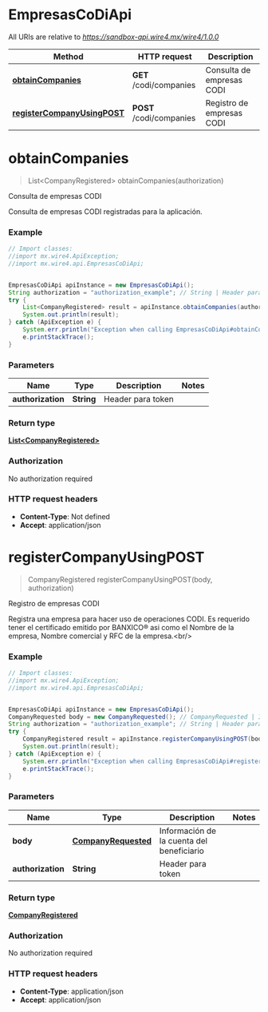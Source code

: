 # EmpresasCoDiApi

All URIs are relative to *https://sandbox-api.wire4.mx/wire4/1.0.0*

Method | HTTP request | Description
------------- | ------------- | -------------
[**obtainCompanies**](EmpresasCoDiApi.md#obtainCompanies) | **GET** /codi/companies | Consulta de empresas CODI
[**registerCompanyUsingPOST**](EmpresasCoDiApi.md#registerCompanyUsingPOST) | **POST** /codi/companies | Registro de empresas CODI

<a name="obtainCompanies"></a>
# **obtainCompanies**
> List&lt;CompanyRegistered&gt; obtainCompanies(authorization)

Consulta de empresas CODI

Consulta de empresas CODI registradas para la aplicación.

### Example
```java
// Import classes:
//import mx.wire4.ApiException;
//import mx.wire4.api.EmpresasCoDiApi;


EmpresasCoDiApi apiInstance = new EmpresasCoDiApi();
String authorization = "authorization_example"; // String | Header para token
try {
    List<CompanyRegistered> result = apiInstance.obtainCompanies(authorization);
    System.out.println(result);
} catch (ApiException e) {
    System.err.println("Exception when calling EmpresasCoDiApi#obtainCompanies");
    e.printStackTrace();
}
```

### Parameters

Name | Type | Description  | Notes
------------- | ------------- | ------------- | -------------
 **authorization** | **String**| Header para token |

### Return type

[**List&lt;CompanyRegistered&gt;**](CompanyRegistered.md)

### Authorization

No authorization required

### HTTP request headers

 - **Content-Type**: Not defined
 - **Accept**: application/json

<a name="registerCompanyUsingPOST"></a>
# **registerCompanyUsingPOST**
> CompanyRegistered registerCompanyUsingPOST(body, authorization)

Registro de empresas CODI

Registra una empresa para hacer uso de operaciones CODI. Es requerido tener el certificado emitido por BANXICO® asi como el Nombre de la empresa, Nombre comercial y RFC de la empresa.&lt;br/&gt;

### Example
```java
// Import classes:
//import mx.wire4.ApiException;
//import mx.wire4.api.EmpresasCoDiApi;


EmpresasCoDiApi apiInstance = new EmpresasCoDiApi();
CompanyRequested body = new CompanyRequested(); // CompanyRequested | Información de la cuenta del beneficiario
String authorization = "authorization_example"; // String | Header para token
try {
    CompanyRegistered result = apiInstance.registerCompanyUsingPOST(body, authorization);
    System.out.println(result);
} catch (ApiException e) {
    System.err.println("Exception when calling EmpresasCoDiApi#registerCompanyUsingPOST");
    e.printStackTrace();
}
```

### Parameters

Name | Type | Description  | Notes
------------- | ------------- | ------------- | -------------
 **body** | [**CompanyRequested**](CompanyRequested.md)| Información de la cuenta del beneficiario |
 **authorization** | **String**| Header para token |

### Return type

[**CompanyRegistered**](CompanyRegistered.md)

### Authorization

No authorization required

### HTTP request headers

 - **Content-Type**: application/json
 - **Accept**: application/json

